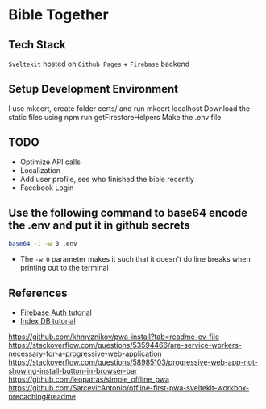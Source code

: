 # Bible Together

## Tech Stack

`Sveltekit` hosted on `Github Pages` + `Firebase` backend

## Setup Development Environment

I use mkcert, create folder certs/ and run mkcert localhost
Download the static files using npm run getFirestoreHelpers
Make the .env file

## TODO

- Optimize API calls
- Localization
- Add user profile, see who finished the bible recently
- Facebook Login

## Use the following command to base64 encode the .env and put it in github secrets

```bash
base64 -i -w 0 .env
```

- The `-w 0` parameter makes it such that it doesn't do line breaks when printing out to the terminal

## References

- [Firebase Auth tutorial](https://gundogmuseray.medium.com/easy-way-to-stop-worry-about-client-side-auth-with-firebase-and-sveltekit-d17cdcccb663)
- [Index DB tutorial](https://github.com/falcosan/TS_IndexedDB/blob/main/db/index.ts)

https://github.com/khmyznikov/pwa-install?tab=readme-ov-file
https://stackoverflow.com/questions/53594466/are-service-workers-necessary-for-a-progressive-web-application
https://stackoverflow.com/questions/58985103/progressive-web-app-not-showing-install-button-in-browser-bar
https://github.com/leopatras/simple_offline_pwa
https://github.com/SarcevicAntonio/offline-first-pwa-sveltekit-workbox-precaching#readme
